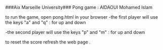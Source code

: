 ###Aix Marseille University###
Pong game : AIDAOUI Mohamed Islam 
            


to run the game, open pong.html in your browser
 -the first  player will use the keys "a" and "q" : for up and down 

 -the second player will use the keys "p" and "m" : for up and down 


to reset the score refresh the web page .